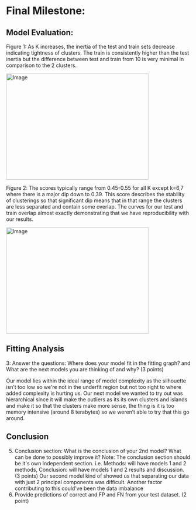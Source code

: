 # Final Milestone:
## Model Evaluation:
Figure 1: As K increases, the inertia of the test and train sets decrease indicating tightness of clusters. The train is consistently higher than the test inertia but the difference between test and train from 10 is very minimal in comparison to the 2 clusters.

<img width="389" height="289" alt="Image" src="https://github.com/user-attachments/assets/7904e396-a4c6-410b-a7d3-62f12e48eda6" />

Figure 2: The scores typically range from 0.45-0.55 for all K except k=6,7 where there is a major dip down to 0.39. This score describes the stability of clusterings so that significant dip means that in that range the clusters are less separated and contain some overlap. The curves for our test and train overlap almost exactly demonstrating that we have reproducibility with our results.

<img width="389" height="289" alt="Image" src="https://github.com/user-attachments/assets/65b49e6e-a02d-414c-a7f9-6a3857765682" />

## Fitting Analysis
3: Answer the questions: Where does your model fit in the fitting graph? and What are the next models you are thinking of and why? (3 points)

Our model lies within the ideal range of model complexity as the silhouette isn’t too low so we're not in the underfit region but not too right to where added complexity is hurting us. Our next model we wanted to try out was hierarchical since it will make the outliers as its its own clusters and islands and make it so that the clusters make more sense, the thing is it is too memory intensive (around 8 terabytes) so we weren’t able to try that this go around.
## Conclusion
5. Conclusion section: What is the conclusion of your 2nd model? What can be done to possibly improve it? Note: The conclusion section should be it's own independent section. i.e. Methods: will have models 1 and 2 methods, Conclusion: will have models 1 and 2 results and discussion. (3 points)
	Our second model kind of showed us that separating our data with just 2 principal components was difficult. Another factor contributing to this could’ve been the data imbalance
6. Provide predictions of correct and FP and FN from your test dataset. (2 point)
